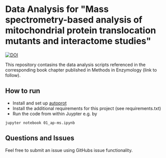 # Data Analysis for "Mass spectrometry-based analysis of mitochondrial protein translocation mutants and interactome studies"

[![DOI](https://zenodo.org/badge/757349371.svg)](https://zenodo.org/doi/10.5281/zenodo.10697422)

This repository contasins the data analysis scripts referenced in the corresponding book chapter published in Methods in Enzymology (link to follow).

## How to run
- Install and set up [autoprot](https://github.com/ag-warscheid/autoprot)
- Install the additional requirements for this project (see requirements.txt)
- Run the code from within Juypter e.g. by

```jupyter notebook 01_ap-ms.ipynb```

## Questions and Issues

Feel free to submit an issue using GitHubs issue functionality.
